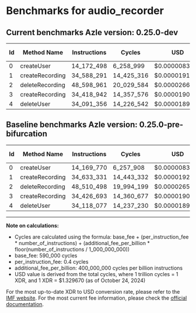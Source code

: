 # Benchmarks for audio_recorder

## Current benchmarks Azle version: 0.25.0-dev

| Id  | Method Name     | Instructions | Cycles     | USD           | USD/Million Calls | Change                             |
| --- | --------------- | ------------ | ---------- | ------------- | ----------------- | ---------------------------------- |
| 0   | createUser      | 14_172_498   | 6_258_999  | $0.0000083224 | $8.32             | <font color="red">+2_728</font>    |
| 1   | createRecording | 34_588_291   | 14_425_316 | $0.0000191809 | $19.18            | <font color="green">-45_040</font> |
| 2   | deleteRecording | 48_598_961   | 20_029_584 | $0.0000266327 | $26.63            | <font color="red">+88_463</font>   |
| 3   | createRecording | 34_418_942   | 14_357_576 | $0.0000190908 | $19.09            | <font color="green">-7_751</font>  |
| 4   | deleteUser      | 34_091_356   | 14_226_542 | $0.0000189166 | $18.91            | <font color="green">-26_721</font> |

## Baseline benchmarks Azle version: 0.25.0-pre-bifurcation

| Id  | Method Name     | Instructions | Cycles     | USD           | USD/Million Calls |
| --- | --------------- | ------------ | ---------- | ------------- | ----------------- |
| 0   | createUser      | 14_169_770   | 6_257_908  | $0.0000083210 | $8.32             |
| 1   | createRecording | 34_633_331   | 14_443_332 | $0.0000192049 | $19.20            |
| 2   | deleteRecording | 48_510_498   | 19_994_199 | $0.0000265857 | $26.58            |
| 3   | createRecording | 34_426_693   | 14_360_677 | $0.0000190950 | $19.09            |
| 4   | deleteUser      | 34_118_077   | 14_237_230 | $0.0000189308 | $18.93            |

---

**Note on calculations:**

-   Cycles are calculated using the formula: base_fee + (per_instruction_fee \* number_of_instructions) + (additional_fee_per_billion \* floor(number_of_instructions / 1_000_000_000))
-   base_fee: 590_000 cycles
-   per_instruction_fee: 0.4 cycles
-   additional_fee_per_billion: 400_000_000 cycles per billion instructions
-   USD value is derived from the total cycles, where 1 trillion cycles = 1 XDR, and 1 XDR = $1.329670 (as of October 24, 2024)

For the most up-to-date XDR to USD conversion rate, please refer to the [IMF website](https://www.imf.org/external/np/fin/data/rms_sdrv.aspx).
For the most current fee information, please check the [official documentation](https://internetcomputer.org/docs/current/developer-docs/gas-cost#execution).
